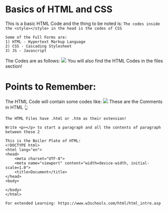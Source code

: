 # Basics of HTML and CSS
This is a basic HTML Code and the thing to be noted is:
```The codes inside the <style></style> in the head is the codes of CSS```
```
Some of the Full Forms are:
1) HTML - Hypertext Markup Language
2) CSS - Cascading Stylesheet
3) JS - Javascript
```
The Codes are as follows:
<img src = "HTML Code 1.png"></img>
You will also find the HTML Codes in the files section!

# Points to Remember:
The HTML Code will contain some codes like:
<img src = "HTML Code 2.png"></img>
These are the Comments in HTML 👆
```
The HTML Files have .html or .htm as their extension!
```
```
Write <p></p> to start a paragraph and all the contents of paragraph between these 2
```
```
This is the Boiler Plate of HTML:
<!DOCTYPE html>
<html lang="en">
<head>
    <meta charset="UTF-8">
    <meta name="viewport" content="width=device-width, initial-scale=1.0">
    <title>Document</title>
</head>
<body>
    
</body>
</html>
```
```
For extended Learning: https://www.w3schools.com/html/html_intro.asp
```
